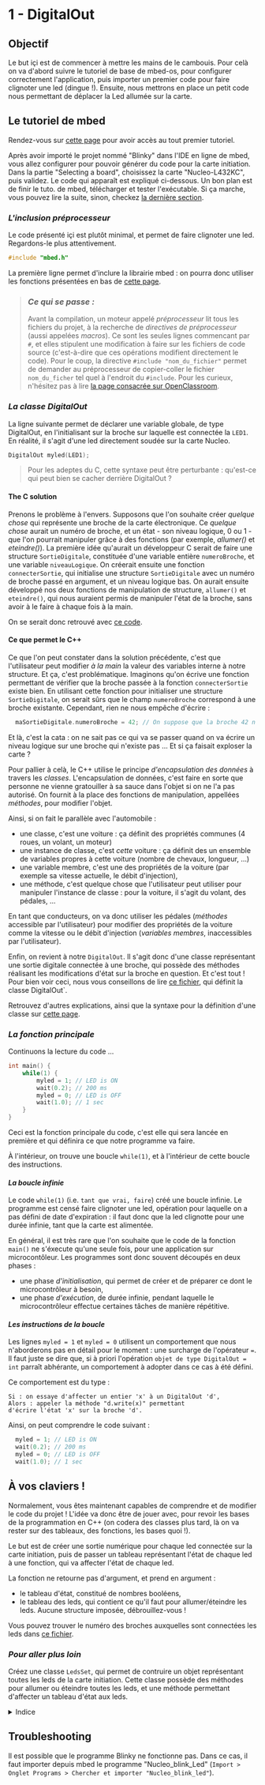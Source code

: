# 1 - DigitalOut
## Objectif

Le but içi est de commencer à mettre les mains de le cambouis. Pour 
celà on va d'abord suivre le tutoriel de base de mbed-os, pour configurer
correctement l'application, puis importer un premier code pour faire clignoter 
une led (dingue !). 
Ensuite, nous mettrons en place un petit code nous permettant de déplacer la Led allumée
sur la carte. 

## Le tutoriel de mbed

Rendez-vous sur [cette page](https://os.mbed.com/docs/v5.6/tutorials/blinky-on-the-arm-mbed-online-compiler.html)
pour avoir accès au tout premier tutoriel. 

Après avoir importé le projet nommé "Blinky" dans l'IDE en ligne de mbed, 
vous allez configurer pour pouvoir générer du code pour la carte initiation. 
Dans la partie "Selecting a board", choisissez la carte "Nucleo-L432KC", puis
validez. 
Le code qui apparaît est expliqué ci-dessous. Un bon plan est de finir le tuto. de mbed, 
télécharger et tester l'exécutable. Si ça marche, vous pouvez lire la suite, sinon, checkez [la dernière 
section](https://github.com/yop0/ClubRobot_FormationElec/tree/master/1-DigitalOut#troubleshooting).

### *L'inclusion préprocesseur* 

Le code présenté içi est plutôt minimal, et permet de faire clignoter une led. 
Regardons-le plus attentivement. 

```C++
#include "mbed.h"
``` 

La première ligne permet d'inclure la librairie mbed : on pourra donc utiliser les fonctions 
présentées en bas de [cette page](https://os.mbed.com/handbook/Homepage). 

> ### *Ce qui se passe :*
  > Avant la compilation, un moteur appelé *préprocesseur* lit tous les fichiers du projet, à la recherche
  de _directives de préprocesseur_ (aussi appelées *macros*). Ce sont les seules lignes commencant par `#`, 
  et elles stipulent une modification à faire sur les fichiers de code source (c'est-à-dire que ces opérations
  modifient directement le code). Pour le coup, la directive `#include "nom_du_fichier"` permet de demander au 
  préprocesseur de copier-coller le fichier `nom_du_ficher` tel quel à l'endroit du `#include`. 
  > Pour les curieux, n'hésitez pas à lire [la page consacrée sur OpenClassroom](https://openclassrooms.com/courses/apprenez-a-programmer-en-c/le-preprocesseur).
  

### *La classe DigitalOut* 

La ligne suivante permet de déclarer une variable globale, de type DigitalOut, en l'initialisant sur 
la broche sur laquelle est connectée la `LED1`. En réalité, il s'agit d'une led directement soudée sur 
la carte Nucleo. 

```C++
DigitalOut myled(LED1);
``` 

  > Pour les adeptes du C, cette syntaxe peut être perturbante : qu'est-ce qui peut bien se cacher derrière 
  DigitalOut ? 
  
#### The C solution 
  Prenons le problème à l'envers. Supposons que l'on souhaite créer *quelque chose* qui représente une broche de
  la carte électronique. Ce *quelque chose* aurait un numéro de broche, et un état - son niveau logique, 0 ou 1 - 
  que l'on pourrait manipuler grâce à des fonctions (par exemple, *allumer()* et *eteindre()*). 
  La première idée qu'aurait un développeur C serait de faire une structure `SortieDigitale`, constituée d'une variable 
  entière `numeroBroche`, et une variable `niveauLogique`.
  On créerait ensuite une fonction `connecterSortie`, qui initialise une structure `SortieDigitale` avec un numéro de broche
  passé en argument, et un niveau logique bas. 
  On aurait ensuite développé nos deux fonctions de manipulation de structure, `allumer()` et `eteindre()`, qui nous auraient
  permis de manipuler l'état de la broche, sans avoir à le faire à chaque fois à la main. 
  
  On se serait donc retrouvé avec [ce code](https://github.com/yop0/ClubRobot_FormationElec/blob/master/1-DigitalOut/StructSortieDigitale.c).

  
#### Ce que permet le C++ 
  Ce que l'on peut constater dans la solution précédente, c'est que l'utilisateur peut modifier *à la main* la 
  valeur des variables interne à notre structure. Et ça, c'est problématique. 
  Imaginons qu'on écrive une fonction permettant de vérifier que la broche passée à la fonction `connecterSortie`
  existe bien. En utilisant cette fonction pour initialiser une structure `SortieDigitale`, on serait sûrs 
  que le champ `numeroBroche` correspond à une broche existante. 
  Cependant, rien ne nous empêche d'écrire :
  ```C
  	maSortieDigitale.numeroBroche = 42; // On suppose que la broche 42 n'existe pas, of course
  ``` 
  Et là, c'est la cata : on ne sait pas ce qui va se passer quand on va écrire un niveau logique sur 
  une broche qui n'existe pas ... Et si ça faisait exploser la carte ? 

  Pour pallier à celà, le C++ utilise le principe *d'encapsulation des données* à travers les _classes_. 
  L'encapsulation de données, c'est faire en sorte que personne ne vienne gratouiller à sa sauce dans l'objet si on 
  ne l'a pas autorisé. On fournit à la place des fonctions de manipulation, appellées *méthodes*, pour modifier 
  l'objet. 

  Ainsi, si on fait le parallèle avec l'automobile : 
   * une classe, c'est une voiture : ça définit des propriétés communes (4 roues, un volant, un moteur)
   * une instance de classe, c'est *cette* voiture : ça définit des un ensemble de variables propres à cette voiture 
   (nombre de chevaux, longueur, ...) 
   * une variable membre, c'est une des propriétés de la voiture (par exemple sa vitesse actuelle, le débit 
   d'injection), 
   * une méthode, c'est quelque chose que l'utilisateur peut utiliser pour manipuler l'instance de classe : pour la
   voiture, il s'agit du volant, des pédales, ... 


  En tant que conducteurs, on va donc utiliser les pédales (*méthodes* accessible par l'utilisateur) 
  pour modifier des propriétés de la voiture comme la vitesse ou le débit d'injection (*variables membres*,
  inaccessibles par l'utilisateur).

  Enfin, on revient à notre `DigitalOut`. Il s'agit donc d'une classe représentant une sortie digitale connectée 
  à une broche, qui possède des méthodes réalisant les modifications d'état sur la broche en question. 
  Et c'est tout ! Pour bien voir ceci, nous vous conseillons de lire 
  [ce fichier](https://github.com/ARMmbed/mbed-os/blob/master/drivers/DigitalOut.h), qui définit la classe 
  DigitalOut`. 

  Retrouvez d'autres explications, ainsi que la syntaxe pour la définition d'une classe sur
   [cette page](https://openclassrooms.com/courses/programmez-avec-le-langage-c/les-classes-partie-1-2). 


### *La fonction principale*

Continuons la lecture du code ... 

```C++
int main() {
    while(1) {
        myled = 1; // LED is ON
        wait(0.2); // 200 ms
        myled = 0; // LED is OFF
        wait(1.0); // 1 sec
    }
}
```

Ceci est la fonction principale du code, c'est elle qui sera lancée en première et qui définira
ce que notre programme va faire. 

À l'intérieur, on trouve une boucle `while(1)`, et à l'intérieur de cette boucle des instructions. 

#### *La boucle infinie* 
Le code `while(1)` (i.e. `tant que vrai, faire`) créé une boucle infinie. Le programme est censé faire
clignoter une led, opération pour laquelle on a pas défini de date d'expiration : il faut donc que 
la led clignotte pour une durée infinie, tant que la carte est alimentée. 

En général, il est très rare que l'on souhaite que le code de la fonction `main()` ne s'éxecute qu'une seule fois, 
pour une application sur microcontôleur. Les programmes sont donc souvent découpés en deux phases : 
  * une phase *d'initialisation*, qui permet de créer et de préparer ce dont le microcontrôleur à besoin, 
  * une phase *d'exécution*, de durée infinie, pendant laquelle le microcontrôleur effectue certaines tâches 
  de manière répétitive. 

#### *Les instructions de la boucle* 
Les lignes `myled = 1` et `myled = 0` utilisent un comportement que nous n'aborderons pas en détail 
pour le moment : une surcharge de l'opérateur `=`. Il faut juste se dire que, si à priori l'opération 
`objet de type DigitalOut = int` parraît abhérante, un comportement à adopter dans ce cas à été défini.

Ce comportement est du type : 
```
Si : on essaye d'affecter un entier 'x' à un DigitalOut 'd',
Alors : appeler la méthode "d.write(x)" permettant
d'écrire l'état 'x' sur la broche 'd'.
```

Ainsi, on peut comprendre le code suivant : 
```C++
  myled = 1; // LED is ON
  wait(0.2); // 200 ms
  myled = 0; // LED is OFF
  wait(1.0); // 1 sec
```

## À vos claviers ! 

Normalement, vous êtes maintenant capables de comprendre et de modifier le code du projet ! 
L'idée va donc être de jouer avec, pour revoir les bases de la programmation en C++ (on codera
des classes plus tard, là on va rester sur des tableaux, des fonctions, les bases quoi !). 

Le but est de créer une sortie numérique pour chaque led connectée sur la carte initiation, puis
de passer un tableau représentant l'état de chaque led à une fonction, qui va affecter l'état
de chaque led. 

La fonction ne retourne pas d'argument, et prend en argument :
 * le tableau d'état, constitué de nombres booléens, 
 * le tableau des leds, qui contient ce qu'il faut pour allumer/éteindre les leds. Aucune structure imposée, 
 débrouillez-vous ! 
 
Vous pouvez trouver le numéro des broches auxquelles sont connectées les leds dans [ce fichier](https://github.com/yop0/ClubRobot_FormationElec/blob/master/0-Prerequis/Pinout_CarteInitiation.pdf). 

### *Pour aller plus loin* 
Créez une classe `LedsSet`, qui permet de contruire un objet représentant toutes les leds de la 
carte initiation. Cette classe possède des méthodes pour allumer ou éteindre toutes les leds, 
et une méthode permettant d'affecter un tableau d'état aux leds. 
<details>
<summary>Indice</summary>
Servez-vous de la fonction implémentée dans la partie précédente ! ;)
</details>

## Troubleshooting
Il est possible que le programme Blinky ne fonctionne pas. Dans ce cas, il faut importer 
depuis mbed le programme "Nucleo_blink_Led" (`Import > Onglet Programs > Chercher et importer "Nucleo_blink_led"`).
